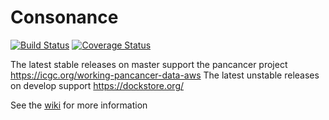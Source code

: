 # Consonance

[![Build Status](https://travis-ci.org/Consonance/consonance.svg?branch=develop)](https://travis-ci.org/Consonance/Consonance)
[![Coverage Status](https://coveralls.io/repos/Consonance/consonance/badge.svg?branch=develop)](https://coveralls.io/r/Consonance/consonance?branch=develop)

The latest stable releases on master support the pancancer project https://icgc.org/working-pancancer-data-aws
The latest unstable releases on develop support https://dockstore.org/

See the [wiki](https://github.com/Consonance/consonance/wiki) for more information
